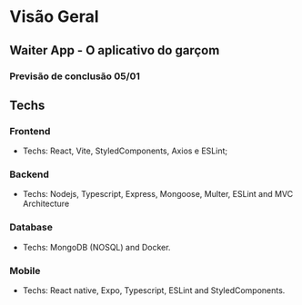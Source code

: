 # Visão Geral
## Waiter App - O aplicativo do garçom

### Previsão de conclusão 05/01

## Techs

### Frontend
- Techs: React, Vite, StyledComponents, Axios e ESLint;
### Backend
- Techs: Nodejs, Typescript, Express, Mongoose, Multer, ESLint and MVC Architecture
### Database
- Techs: MongoDB (NOSQL) and Docker.
### Mobile
- Techs: React native, Expo, Typescript, ESLint and StyledComponents.
